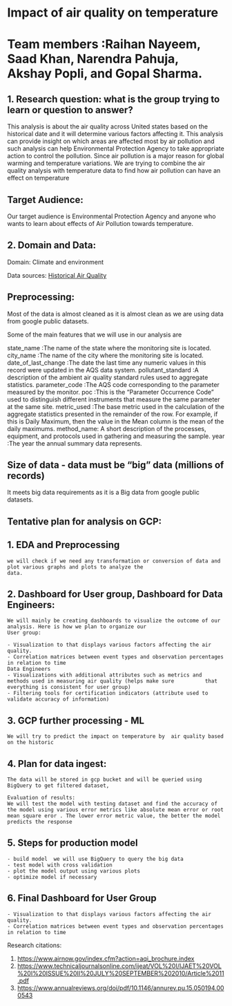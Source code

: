 # Impact of air quality on temperature
# Team members :Raihan Nayeem, Saad Khan, Narendra Pahuja, Akshay Popli, and Gopal Sharma.

## 1. Research question:  what is the group trying to learn or question to answer?
This analysis is about the air quality across United states based on the historical date and it will determine various factors affecting it. This analysis can provide insight on which areas are affected most by air pollution and such analysis can help Environmental Protection Agency to take appropriate action to control the pollution. Since air pollution is a major reason for global warming and temperature variations. We are  trying to combine the air quality analysis with temperature  data to find how air pollution can have an effect on temperature 

## Target Audience:
Our target audience is Environmental Protection Agency and anyone who wants to learn about effects of Air Pollution towards temperature.

## 2. Domain and Data: 

Domain: Climate and environment

Data sources: 
[Historical Air Quality](https://console.cloud.google.com/marketplace/details/epa/historical-air-quality?filter=solution-type:dataset&q=air&id=198c2178-3986-4182-a7c7-4c9ae81dfc5d)


## Preprocessing:

Most of the data is almost cleaned as it is almost clean as we are using data from google public datasets.

Some of the main features that we will use in our analysis are

state_name :The name of the state where the monitoring site is located.
city_name :The name of the city where the monitoring site is located.
date_of_last_change :The date the last time any numeric values in this record were updated in the AQS data system.
pollutant_standard :A description of the ambient air quality standard rules used to aggregate statistics.
parameter_code :The AQS code corresponding to the parameter measured by the monitor.
poc :This is the “Parameter Occurrence Code” used to distinguish different instruments that measure the same parameter at the same site.
metric_used :The base metric used in the calculation of the aggregate statistics presented in the remainder of the row. For example, if this is Daily Maximum, then the value in the Mean column is the mean of the daily maximums.
method_name: A short description of the processes, equipment, and protocols used in gathering and measuring the sample.
year :The year the annual summary data represents.

## Size of data - data must be “big” data (millions of records)

It meets big data requirements as it is a Big data from google public datasets.

## Tentative plan for analysis on GCP:

## 1. EDA and Preprocessing

    we will check if we need any transformation or conversion of data and plot various graphs and plots to analyze the
    data.

## 2. Dashboard for User group, Dashboard for Data Engineers:

    We will mainly be creating dashboards to visualize the outcome of our analysis. Here is how we plan to organize our
    User group:

    - Visualization to that displays various factors affecting the air quality.
    - Correlation matrices between event types and observation percentages in relation to time
    Data Engineers
    - Visualizations with additional attributes such as metrics and methods used in measuring air quality (helps make sure          that  everything is consistent for user group)
    - Filtering tools for certification indicators (attribute used to validate accuracy of information)

## 3.  GCP further processing - ML

    We will try to predict the impact on temperature by  air quality based on the historic  

## 4. Plan for data ingest:

    The data will be stored in gcp bucket and will be queried using BigQuery to get filtered dataset,

    Evaluation of results:
    We will test the model with testing dataset and find the accuracy of the model using various error metrics like absolute mean error or root mean square eror . The lower error metric value, the better the model predicts the response

 
## 5.  Steps for production model
    - build model  we will use BigQuery to query the big data 
    - test model with cross validation
    - plot the model output using various plots
    - optimize model if necessary

## 6. Final Dashboard for User Group
    - Visualization to that displays various factors affecting the air quality.
    - Correlation matrices between event types and observation percentages in relation to time

Research citations:   
1. https://www.airnow.gov/index.cfm?action=aqi_brochure.index           
2. https://www.technicaljournalsonline.com/ijeat/VOL%20I/IJAET%20VOL%20I%20ISSUE%20II%20JULY%20SEPTEMBER%202010/Article%2011.pdf
3. https://www.annualreviews.org/doi/pdf/10.1146/annurev.pu.15.050194.000543 


